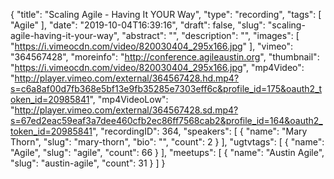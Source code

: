 {
  "title": "Scaling Agile - Having It YOUR Way",
  "type": "recording",
  "tags": [
    "Agile"
  ],
  "date": "2019-10-04T16:39:16",
  "draft": false,
  "slug": "scaling-agile-having-it-your-way",
  "abstract": "",
  "description": "",
  "images": [
    "https://i.vimeocdn.com/video/820030404_295x166.jpg"
  ],
  "vimeo": "364567428",
  "moreinfo": "http://conference.agileaustin.org",
  "thumbnail": "https://i.vimeocdn.com/video/820030404_295x166.jpg",
  "mp4Video": "http://player.vimeo.com/external/364567428.hd.mp4?s=c6a8af00d7fb368e5bf13e9fb35285e7303eff6c&profile_id=175&oauth2_token_id=20985841",
  "mp4VideoLow": "http://player.vimeo.com/external/364567428.sd.mp4?s=67ed2eac59eaf3a7dee460cfb2ec86ff7568cab2&profile_id=164&oauth2_token_id=20985841",
  "recordingID": 364,
  "speakers": [
    {
      "name": "Mary Thorn",
      "slug": "mary-thorn",
      "bio": "",
      "count": 2
    }
  ],
  "ugtvtags": [
    {
      "name": "Agile",
      "slug": "agile",
      "count": 66
    }
  ],
  "meetups": [
    {
      "name": "Austin Agile",
      "slug": "austin-agile",
      "count": 31
    }
  ]
}